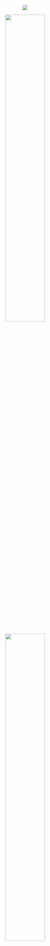 <p align="center"><img src="https://komarev.com/ghpvc/?username=fleurdeli&color=751414&style=for-the-badge&label=caltrops&style=plastic"></p>
<p align="center"><img src="https://files.catbox.moe/aeqpyn.png" height="50%" width="50%"></p>
<p align="center"><img src="https://files.catbox.moe/ywso40.jpg" height="50%" width="50%"></p>
you see this ugly person who cosplays as ugly chance and mispells shit here? that's my one and only OOMF right there. did you guys know that they're so goddamn cool and awesome? that's right. my super sick and awesome friend EVER. literally the coolest person EVER i cant believe they actually stuck with me and is my only friend that didnt leave since what. 4 years? the HELL? you've been here for so long? YOU"RE MY FRIEND???? in all serious they're my one and only friend and they genuinely make me very happy and is like a little sibling to me. they always make my day whenever i'm feeling awful and they're so funny to the point whenever i laugh my mom knows they're the cause of it. hell, whenever i play with them, it lasts up to 2-6 HOURS. that's how fun they are. if i didnt reunite with them, i would've been gone by this month ok? hi artful if you see this corny little memo for you, know that you're awesome, cared for, and loved by me, your gf, and friends bro.. i'm here for ya anytime you need someone to talk to slash penis you're so cool and i love you dud/p 
